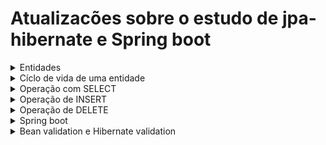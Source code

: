  # Atualizacões sobre o estudo de jpa-hibernate e Spring boot

<details>
<summary>Entidades</summary>

<details>
<summary>Anotções da JPA</summary>

**@Entity**
 - Usada para marcar uma classe como uma entidade persistente.

**@Table(name = "nome da tabela no banco")**
 - Especifica detalhes sobre a tabela do banco de dados à qual a entidade está mapeada, como o nome da tabela, esquema, etc.

**@Id**
 - Marca um campo como a chave primária da entidade.

**@GeneratedValue(strategy = GenerationType.IDENTITY)**
 - Anotação para sinalizar um atibuto como autoincremento para a tabela

</details>

<details>
<summary>Mapeando relacionamento</summary>

 ### Relacionamento OneToMany - ManyToOne

 Iremos relacionar as entidades professor e disciplina
  - 1 professor pode estar associado a várias disciplínas
  - 1 disciplína pode estar associada apenas a um professor

```java
public class Disciplina(){

   private Long id
   private String nome
   private Integer semestre

   @ManyToOne   //ler-se:várias classe disciplinas pode estar associado a um professor
   private Professor professor
}

```

```java
public class Professor(){

   private Long Id
   private String nome

   @OneToMany   //ler-se:uma classe professor pode ter várias classe disciplina
   private List<Disciplinas> listaDisciplinas;
}

```

 - Após rodar a aplicação, o spring detecta um relacionamento e cria automaticamente uma tabela de associação,exemplo: professor_disciplina.

   - Caso o objetivo não seja esse,podemos sinalizar outro modo de relacionamento para o spring não for o objetivo,fazer a anotação @JoinColum

   - Além disso,a declaração do mapeamento sempre será feito no lado Many e o mapped será declarado no lado One

```java
public class Disciplina(){

   private Long id
   private String nome
   private Integer semestre

   @ManyToOne   //ler-se:várias classe disciplinas pode estar associado a um professor
   @JoinColumn(name = "professor_id")	//professor_id será a coluna que fará referência a chave primária da tabela professor. chave (estrangeira: professor_id)
   private Professor professor
}

```

```java
public class Professor(){

   private Long Id
   private String nome

   @OneToMany(mappedBy = "professor")
   private List<Disciplinas> listaDisciplinas;
}

```

 
 
 ### ManyToOne
 
 - Ao sinalizar que um atributo da classe produto será do tipo categoria, o hibernate identifica a ocorrência de um relacionamento.Após isso é necessário sinalizar a cima do atributo a cardinalidade do relacionamento(@ManyToOne).

```ruby
@Entity
@Table(name = "produtos")
public class Produto {

@Id
@GeneratedValue(strategy = GenerationType.IDENTITY)
private Long id;
private String nome;
private String descricao;
private BigDecimal preco;
private LocalDate dataCadastro = LocalDate.now();
	
@ManyToOne
private Categoria categoria;
```

```ruby
@Entity
@Table(name = "categorias")
public class Categoria {
	
@Id
@GeneratedValue(strategy = GenerationType.IDENTITY)
private Long id;
private String nome;
	
```
### ManyToMany

 - Em um relacionamento ManyToMany que envolva uma terceira tabela intermediária, deve ser usada a anotação @JoinTable

 - SINTAXE @JoinTable
```ruby
@JoinTable(name = "nome_terceira_tabela",
joinColumns = @JoinColumn(name = nome da coluna que irá representar o lado palestra na terceira tabe; ("nome_id")),
inverseJoinColumns = @JoinColumn(name = nome da coluna que irá representar o lado palestrante na terceira tabela;("nome_id"))
```
 - A anotação mappedBy é usado na outra classe para sinalizar onde o mapeamento foi declarado
```ruby
@ManytoMany(mappedBy = "nomeTabela")
```
#### EXEMPLO

```ruby
import javax.persistence.*;
import java.util.HashSet;
import java.util.Set;

@Entity
@Table(name = "palestra")
public class Palestra {

    @Id
    @GeneratedValue(strategy = GenerationType.IDENTITY)
    @Column(name = "id")
    private Long id;

    @Column(name = "titulo")
    private String titulo;

    @ManyToMany
    @JoinTable(name = "palestra_palestrante",
               joinColumns = @JoinColumn(name = "palestra_id"),
               inverseJoinColumns = @JoinColumn(name = "palestrante_id"))
    private Set<Palestrante> palestrantes = new HashSet<>();

}

```

```ruby
import javax.persistence.*;
import java.util.HashSet;
import java.util.Set;

@Entity
@Table(name = "palestrante")
public class Palestrante {

    @Id
    @GeneratedValue(strategy = GenerationType.IDENTITY)
    @Column(name = "id")
    private Long id;

    @Column(name = "nome")
    private String nome;

    @ManyToMany(mappedBy = "palestrantes")
    private Set<Palestra> palestras = new HashSet<>();

   
}


```


temos a tabela pedidos, produtos e itens_pedidos em uma relação de muitos para muitos
itens_pedidos é a tabela intermediária

relacionamento bidirecional deve ser sinalizado



Em resumo, ao usar mappedBy = "palestrantes", estamos indicando que o mapeamento do relacionamento Many-to-Many é definido na classe Palestra

Isso permite que o Hibernate entenda como as tabelas e colunas estão interconectadas








</details>


 
</details>

<details>
<summary>Cíclo de vida de uma entidade</summary>

![cicli-de-vida-hibernate-3](https://github.com/AthosGustavo/jpa-hibernate/assets/112649935/0f224cdd-acf1-4e0e-938f-59ed413560ea)

 - TRANSIENT: O estado TRANSIENT representa o momento queo objeto foi instância, porém não foi persistido, não foi inserido no banco

 - MANAGED: Após persistir, o objeto passa para o estado MANAGED, gerenciado.Mesmo após persistido qualquer tipo de modificação feita antes do método flush ou commit, será aceito pelo objeto.
 - FLUSH: O método flush serve para sincronizar os dados com o banco.É utilizado em situações onde uma determinada modificação não será feita de uma vez só.
 - COMMIT: O método commit serve para sincronizar e confirmar as modificações.
 - CLOSE: O método close/clear serve para encerrar a operação.Então qualquer tipo de modificação feita após esse método não será aplicada.
 - MERGE: merge() volta uma entidade para  o estado de gerenciado.Isso permite remover e atualizar o objeto
    - O método merge(entidade) devolve uma nova referência do objeto celulares para manager e não a sua referência original.Sendo assim é necessário atribuir a variável original para a variável recente.
    - ``` variavelReferencia = objEntityManager.merge(variavelReferencia)```

</details>


<details>
<summary>Operação com SELECT</summary>

## Consultas com JPQL
 
 - Linguagem de consulta orientada a objetos.
 - A sintaxe é similar ao SQL, mas ao invés de referência tabelas e colunas, é usado classes e atributos

<details>
<summary>Consultas com parâmetros</summary>summary

```ruby
String jpql = "SELECT nomeObjeto FROM Classe nomeObjeto WHERE nomeObjeto.atributo = :nomeAtributo"
objetoEntityManager.createQuery(jpql, nomeClasse.class).setParameter("nomeAtributo", valorDesejado);
```
</details>

<details>
<summary>Consultas sem parâmetros</summary>

```ruby
String jpql = "SELECT nomeObjeto FROM Classe nomeObjeto"
```
 - createQuery
   - createQuery é um método de um objeto EntityManager
   - createQuery retorna um objeto
   - O objeto possui um método para retornar uma lista de resultados getResultList()
   - Outro para retornar um único resultado getSingleResult
 - Sintaxe createQuery
   ```ruby
    createQuery(nomeVarialQuery, nomeClasse.class)
   ```
   - nomeClasse.class serve para sinalizar ao método o tipo da lista que será devolvido

#### EXEMPLO

```ruby
public List<Produto> buscarTodos(){
  EntityManagerFactory emf = Persistence.createEntityManagerFactory("name persistence-unit");
  EntityManager em = emf.createEntityManager();

  String jpql = "SELECT p FROM Produto p";
  return em.createQuery(jpql, Produto.class).getResultList()
  em.close();
  emf.close();

};
```

```ruby
List<Produto> todos = produtoDao.buscarTodos();

todos.forEach(p -> System.out.println(p.getNome()));
```
</details>

<details>
<summary>Consultas utilizando .find()</summary>summary
 - .find() é um método da interface EntityManager que permite buscar uma entidade por usa chave primária
sintaxe do método.

 ```ruby
 objEntityManager.find(nomeClasse.Class, id);
```

#### EXEMPLO
```ruby
public Produto buscarPorId(Long id) {
		return em.find(Produto.class, id);
}

EntityManagerFactory emf = Persistence.createEntityManagerFactory("name persistence-unit");
EntityManager em = emf.createEntityManager();

ProdutoDao produtoDao = new ProdutoDao(em);
Produto p = produtoDao.buscarPorId(1l);
System.out.println(p.getPreco());
```
</details>

</details>

<details>
<summary>Operação de INSERT</summary>

### Método getTransaction()

```ruby
EntityManagerFactory emf = Persistence.createEntityManagerFactory('name persistence-unit');
EntityManager em = emf.createEntityManager();
em.getTransaction().begin();
```

getTransaction é um método da classe EntityManager, EntityManager é uma interface usada para interagir com as operações de persistência, como salvar, atualizar, excluir ou consultar.Além disso a interface fornece métodos para controlar as transações que envolvem as operações de banco de dados; begin(),commit(),(rollback).

 - begin()
    - É sinalizado que uma sequencia de operações no banco de dados será iniciada.Essas sequências são tratadas como únicas e caso ocorrer erro em uma,toda a operação é cancelada, assim visando a integridade do banco de dados.

 - commit()
    - Após realizar as operações no banco de dados,a transação deve ser finalizada com commit();

### Método persist()
 - O método persist é usado para inserir um objeto no banco de dados
 - O método pertence ao objeto EntityManager

#### EXEMPLO
```ruby
public static void main(String[] args) {

        Pessoa p1 = new Pessoa(null, "Carlos da Silva", "carlos@gmail.com");
        Pessoa p2 = new Pessoa(null, "Joaquim Torres", "joaquim@gmail.com");
        Pessoa p3 = new Pessoa(null, "Ana Maria", "ana@gmail.com");

        EntityManagerFactory emf = Persistence.createEntityManagerFactory("exemplo-jpa");
        EntityManager em = emf.createEntityManager();

        em.getTransaction().begin();

        //Metodo para inserir o objeto no banco de dados
        em.persist(p1);
        em.persist(p2);
        em.persist(p3);

        em.getTransaction().commit();

        System.out.println("Pronto!");
        em.close();
        emf.close();
    }
}
```

#### Método getTransaction em operações de SELECT
Em operações de SELECT não é necessário iniciar ou commitar uma transação, pois não foi feito modificações no banco de dados.
</details>

<details>
 <summary>Operação de DELETE</summary>
 
 - Para remover um objeto, basta usar o método remove quando este objeto estiver no estado MANAGED
 
 ```ruby
objEntityManager.remove(nomeObjeto)
```
</details>

<details>
<summary>Spring boot</summary>

<details>
<summary>Configurando o arquivo pom.xml</summary>

**Spring Boot DevTools**
 - A dependência permiti fazer alterações no projeto sem a necessidade de reiniciar o servidor.Na IDE intellij ainda é necessári fazer uma configuracão no sistema.

**Lombok**
 - Permiti diminuir a declaração de códigos a partir de anotações.

**Spring Web**
 - Um série de dependênias abstratas que peritem desenvolver uma aplicação web contendo servidor, requisições e segurança.

**Spring Data JPA**
 - simplifica a interação com bancos de dados relacionais
 - introduz o conceito de repositórios, que são interfaces Java que definem métodos para acessar o banco de dados.

**Conector mysql**
 - permiti o java se conectar com o banco de dados mysql atraves do seu driver

</details>

<details>
<summary>Configurando o arquivo application.properties</summary>

```
spring.datasource.url=jdbc:mysql://localhost:3306/nomeDoSchema
spring.datasource.username=nomeUsuario
spring.datasource.password=senhaUsuario
spring.jpa.hibernate.ddl-auto=update

```

Configurando a propriedade spring.jpa.hibernate.ddl-auto
**create**
 - cria as tabelas no banco de dados sempre que o aplicativo for iniciado.

**update**
 - atualiza automaticamente o esquema do banco de dados sempre que há uma diferença entre o modelo de dados definido nas classes Java e o esquema real do banco de dados. Ele não recria as tabelas, mas pode adicionar, alterar ou excluir colunas.

**validade**
 - valida o esquema do banco de dados em relação às classes de entidade definidas, mas não faz alterações no banco de dados. Se houver alguma diferença entre o esquema do banco de dados e as classes de entidade, uma exceção será lançada.

**none**
 - desabilita completamente a geração e atualização automáticas de esquema pelo Hibernate. 

</details>

<details>
<summary>Lombok</summary>

### Lombok

**@Getter**
 - Anotação usada para gerar automaticamente os getter dos atributos

**@Setter**
 - Anotação usada para gerar automaticamente os setter dos atributos

**@NoArgsConstructor**
 - Anotação usada para criar um construtor padrão sem argumentos para entidade

**AllArgsConstructor**
 - Anotação usada para criar um construtor com todos os argumentos

</details>


<details>
<summary>Metodo POST</summary>

```java

@RequestMapping("medicos") 
public class MedicoController{

   @PostMapping
   public void cadastrar(@RequestBody String json){
    System.out.println(json);
  }
}
```

### @RestController
- usada para marcar uma classe como um controlador 

### @RequestMapping
- usada para sinalizar/ mapear metodos de um controlador.Define que todas as requisicoes feitas para um caminho (medicos) devem ser tratadas por esse controlador.

- public class MedicoController
classe do controlador.Contem os metodos que serao executados quando as requisicoes chegarem ao caminho mapeado
- A classe controller e mapeada para a url medicos
dentro da classe controller estaram contidos os metodos que utilizaram o endpoint medicos
	
### @PostMapping
- Usado para mapear métodos que respondem a requisições do tipo POST

### @RequestBody
 - O metodo cadastrar recebe um variável no parâmetro que representará os dados no corpo da requisição, no entanto o spring não sabe disso e é necessário usar esaa anotação para sinalizar.

#### EXEMPLO

```java
package med.voll.api.controller;

import org.springframework.web.bind.annotation.PostMapping;
import org.springframework.web.bind.annotation.RequestMapping;
import org.springframework.web.bind.annotation.RestController;
import org.springframework.web.bind.annotation.RequestBody;

@RestController
@RequestMapping("medicos")
public class MedicoController {

        @PostMapping
        public void cadastrar(@RequestBody DadosCadastroMedico dados) {
              System.out.println(dados);
    }

}
```
```java
package med.voll.api.medico;

public record DadosCadastroMedico(String nome, String email, String crm) {
}
```

- DadosCadastroMedico classe record que receberá os dados enviados do front-end

Concluindo o método post com repository
Para finalizar o método post, basta realizar a injeção de dependências com repository
o código atualizado ficará da seguinte forma

### Interface repoitory
 - Sintaxe: <Entidade, tipo-atributo-chave-primaria-entidade>

```java
import org.springframework.data.jpa.repository.JpaRepository;

public interface MedicoRepository extends JpaRepository<Medico, Long>{
}

```
 - Método construtor feito para receber os dados como parâmetro

```java
public Medico(DadosCadastroMedico dados){
  this.nome = dados.nome();
  this.email = dados.email();
  this.crm = dados.crm();

}
	
```

```java
package med.voll.api.controller;

import org.springframework.web.bind.annotation.PostMapping;
import org.springframework.web.bind.annotation.RequestMapping;
import org.springframework.web.bind.annotation.RestController;
import org.springframework.web.bind.annotation.RequestBody;

@RestController
@RequestMapping("medicos")
public class MedicoController {

	@Autowired
	private MedicoRepository repository

	@PostMapping
        public void cadastrar(@RequestBody DadosCadastroMedico dados) {
              repository.save(new Medico(dados))
    }

}
```
**@transactional**
 - Assemelha-se ao getTransaction utilizado na jpa com hibernate
 - A anotação deve ser colocada a cima da anotação @PutMapping ou @PostMapping
 - trata as operações como um átomo, para ser comitada, toda a operação deve ter sucesso, caso ocorrer erro em uma parte, toda a operação será cancelada e a opção de rollback será disponibilizada.Além disso, em casos de erro, o rollback é executado de forma automárica.diferente do metodo getTransactional da JPA


interface repository
public interface nomeInterface extends JpaRepository<nomEntidade, tipo atributo da chave primaria>
</details>
<details>
<summary>Método GET</summary>

@GetMapping

Como ja foi dito, a classe DTO é usada para transferir dados do front-end para o back-end e vice-versa
o metodo findAll  devolve uma lista do tipo da Entidade e essa entidade deve ser convertida para uma DTO


```java
package med.voll.api.medico;

public record DadosListagemMedico(String nome, String email, String crm, Especialidade especialidade) {

    public DadosListagemMedico(Medico medico) {
        this(medico.getNome(), medico.getEmail(), medico.getCrm(), medico.getEspecialidade());
    }

}

```

```java
@GetMapping
public List<DadosListagemMedicos> listar(){
  return repository.findAll().stream.map(DadosListagemMedicos:: new).toList();
}
```

public List<>
 
</details>

<details>
<summary>Método PUT</summary>

```java
@PutMapping
@Transactional
public void atualizar(@RequestBody DadosAtualizaAluno dados){
  var aluno = alunoRepository.getReferenceById(dados.idAluno());
  aluno.atualizarInfo(dados);
}
```
```java
public void atualizarInfo(DadosAtualizaAluno dados) {

  if(dados.idadeAluno() > 0){
    this.idadeAluno = dados.idadeAluno();
  }
  if(dados.nomeAluno() != null) this.nomeAluno = dados.nomeAluno();

}
```

</details>
<details>
<summary>Método DELETE</summary>

```java
@DeleteMapping("/{id}")
  public void excluir(@PathVariable Long id){
  alunoRepository.deleteById(id);
}
```
</details>




@Embbeded

<details>
<summary>DTO e RECORD</summary>

### DTO
 - Usada na transferência de dados entre camadas.Nesse caso é utilizado no java para receber dados do front-end
 - encapsulam os dados em formato de objeto
  - Exemplo de como é utilizada uma DTO:
No envio de dados de um formulario para o backend, a dto seria a classe que iria armazenar esses dados
por esse motivo,a depender da regra de negocio,seus atributos sao imutaveis, ou seja, seus valores nao podem ser alterados apos envio

#### Caracteristicas e usabilidade
 - Utilizada na transferencia de dados
 - Não possuem lógica de negócio

#### Estrutura de uma DTO
 - Possuem atributos e métodos construtores


### RECORD
 - O record foi criado para facilitar a declaracão de DTO`S. enquanto uma DTO é necessário declarar seus atributos no corpo da classe,
uma classe record recebe os atributos no parâmetro da funcão e por de baixo dos panos faz os métodos get, set e entre outros.

 - para acessar um atributo não é necessário sinalizar os get e set, além disso já reconhece os atributos como final
 - Cria construtores automáticos com os atributos passados em parâmetro
 - record aceitam métodos,atributos estaticos e também método estaticos

#### Classe DTO sem RECORD

```java
public class PessoaDTO {
    private String nome;
    private int idade;

    public PessoaDTO(String nome, int idade) {
        this.nome = nome;
        this.idade = idade;
    }

    public String getNome() {
        return nome;
    }

    public void setNome(String nome) {
        this.nome = nome;
    }

    public int getIdade() {
        return idade;
    }

    public void setIdade(int idade) {
        this.idade = idade;
    }

    @Override
    public boolean equals(Object o) {
        if (this == o) return true;
        if (o == null || getClass() != o.getClass()) return false;
        PessoaDTO pessoaDTO = (PessoaDTO) o;
        return idade == pessoaDTO.idade && Objects.equals(nome, pessoaDTO.nome);
    }

    @Override
    public int hashCode() {
        return Objects.hash(nome, idade);
    }

    @Override
    public String toString() {
        return "PessoaDTO{" +
                "nome='" + nome + '\'' +
                ", idade=" + idade +
                '}';
    }
}


```

#### Classe DTO com RECORD

```java
public record PessoaDTO(String nome, int idade) {}

```

#### Particularidades da classe Record
 - Em uma classe record as variaveis passadas no parâmetro representam ao mesmo tempo os atributos da classe.
 - Além disso, a classe record é ao mesmo tempo um construtor padrao, basta observar a sua sintaxe.
 - Valores no parâmetro: Ao mesmo tempo sao atributos e variáveis.
 - Devido ao fato da classe ja ser um construtor, apenas é permitido criar outro construtor que declare e utilize os mesmo valores do construtor padrao.

**Casos em que será preciso iniciar o construtor com valores diferentes**
 - O Construtor recebe apenas variáveis e não objeto
    - Nesse caso cria-se um novo construtor que recebe o objeto
    - Usa-se o com parenteses para fazer referencia a todos os atributos/variaveis da classe record this()
    - Dentro do parenteses acessamos cada variavel atraves da notacao "objeto.getAtributo".

```java
public record getClienteDTO(String nomeCliente, String emailCliente, String telCliente, String enderecoCliente) {

  public getClienteDTO(Cliente cliente) {
    //Estrategia:construtor de chamada
    this(cliente.getNomeCliente(),cliente.getEmailCliente(),cliente.getTelCliente(),cliente.getEnderecoCliente());

  }
}
```
*Explicação*
 - Nesse caso cria-se um novo construtor que recebe o objeto
 - Usa-se o this() com parenteses para fazer referencia a todos os atributos/variaveis da classe record
 - Dentro do parenteses do this acessamos cada variavel atraves da notacao "objeto.getAtributo".

</details>



<details>
<summary>Flyway:migration</summary>


### Flyway


A ferramenta flyway é usada para controle de versionamento de banco de dados, assim como o git é usado com código

**Situações que migration é usada**

migration é usado em situações que pedem alterações no banco de dados após a criação do banco, exemplo:
 - criação e exclusão de tabelas ou colunas
 - correção de nomes e valores
 
**Passo a passo**
 
 - Para utilizar uma migration é necessário importar as suas dependencias no spring initializr
 - db.migration é a pasta onde ficará guardado o arquivo .sql com a query
 - dentro do arquivo sql vai a query
 - Para criar uma nova migration, basta criar um novo arquivo .sql dentro da pasta
 - OBS:Antes de realizar uma migration,é necessário parar o servidor.
</details>

</details>

</details>


</details>
<details>
<summary>Bean validation e Hibernate validation</summary>

### Bean Validation é uma api de validação de entrada de dados
```
<dependency>
    <groupId>org.hibernate.validator</groupId>
    <artifactId>hibernate-validator</artifactId>
    <version>6.2.0.Final</version> <!-- Use a versão mais recente disponível -->
</dependency>

```

**Anotações de validação**

- @NotNull
   -  usada para garantir que um campo não seja nulo
- @Size
   -  usada para verificar o tamanho de uma string,array e etc
- @Min
  - Usado para validar que um valor numérico deve ser igual ou superior a um valor estipulado
- @Max
  - Usado para validar que um valor numérico deve ser igual ou superior a um valor estipulado
- @Email
   - usada para verificar se o dado possui a formatação de um email
- @Valid
   - usado para ativar a validação de objetos em um método do controlador.Isso indica ao Spring que a validação deve ocorrer antes que o métdo do controlador seja executado.
- @NotBlank
   - Garante que o valor da string não seja nulo e que não consista apenas de espaços em branco.

**Outros tipos de validação**

- @NotEmpty: Garante que o valor do campo não seja nulo e que o tamanho da coleção ou da string não seja zero.

- @Pattern: Permite que você defina um padrão de expressão regular que o campo deve atender.

- @URL: Valida se o campo é uma URL válida.

- @Future e @Past: Verificam se a data está no futuro ou no passado, respectivamente.

- @Digits: Especifica o número máximo de dígitos e casas decimais permitidas em campos numéricos.

- @Range: Define um intervalo de valores permitidos para campos numéricos ou datas.

- @CreditCardNumber: Valida números de cartão de crédito.

- @CreditCardExpiration: Valida datas de validade de cartões de crédito.

- @AssertTrue e @AssertFalse: Verificam se uma expressão booleana é verdadeira ou falsa.

- @Valid: Usado para habilitar a validação no objeto enviado no corpo da solicitação.

#### EXEMPLO

```java
public class Usuario {
    @NotNull
    private String nome;

    @Email
    private String email;
}

```
```java
@RestController
public class UsuarioController {

    @PostMapping("/usuarios")
    public ResponseEntity<String> cadastrarUsuario(@Valid @RequestBody Usuario usuario) {
        // Lógica para cadastrar o usuário
        return ResponseEntity.ok("Usuário cadastrado com sucesso!");
    }
}


```
</detalis>





